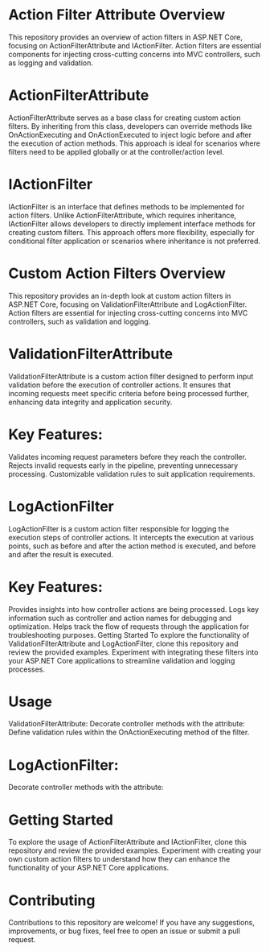 # Action Filter Attribute Overview
This repository provides an overview of action filters in ASP.NET Core, focusing on ActionFilterAttribute and IActionFilter. Action filters are essential components for injecting cross-cutting concerns into MVC controllers, such as logging and validation.

# ActionFilterAttribute
ActionFilterAttribute serves as a base class for creating custom action filters. By inheriting from this class, developers can override methods like OnActionExecuting and OnActionExecuted to inject logic before and after the execution of action methods. This approach is ideal for scenarios where filters need to be applied globally or at the controller/action level.

# IActionFilter
IActionFilter is an interface that defines methods to be implemented for action filters. Unlike ActionFilterAttribute, which requires inheritance, IActionFilter allows developers to directly implement interface methods for creating custom filters. This approach offers more flexibility, especially for conditional filter application or scenarios where inheritance is not preferred.


# Custom Action Filters Overview
This repository provides an in-depth look at custom action filters in ASP.NET Core, focusing on ValidationFilterAttribute and LogActionFilter. Action filters are essential for injecting cross-cutting concerns into MVC controllers, such as validation and logging.

# ValidationFilterAttribute
ValidationFilterAttribute is a custom action filter designed to perform input validation before the execution of controller actions. It ensures that incoming requests meet specific criteria before being processed further, enhancing data integrity and application security.

# Key Features:
Validates incoming request parameters before they reach the controller.
Rejects invalid requests early in the pipeline, preventing unnecessary processing.
Customizable validation rules to suit application requirements.

# LogActionFilter
LogActionFilter is a custom action filter responsible for logging the execution steps of controller actions. It intercepts the execution at various points, such as before and after the action method is executed, and before and after the result is executed.

# Key Features:
Provides insights into how controller actions are being processed.
Logs key information such as controller and action names for debugging and optimization.
Helps track the flow of requests through the application for troubleshooting purposes.
Getting Started
To explore the functionality of ValidationFilterAttribute and LogActionFilter, clone this repository and review the provided examples. Experiment with integrating these filters into your ASP.NET Core applications to streamline validation and logging processes.

# Usage
ValidationFilterAttribute:
Decorate controller methods with the attribute:
Define validation rules within the OnActionExecuting method of the filter.

# LogActionFilter:
Decorate controller methods with the attribute:


# Getting Started
To explore the usage of ActionFilterAttribute and IActionFilter, clone this repository and review the provided examples. Experiment with creating your own custom action filters to understand how they can enhance the functionality of your ASP.NET Core applications.

# Contributing
Contributions to this repository are welcome! If you have any suggestions, improvements, or bug fixes, feel free to open an issue or submit a pull request.
